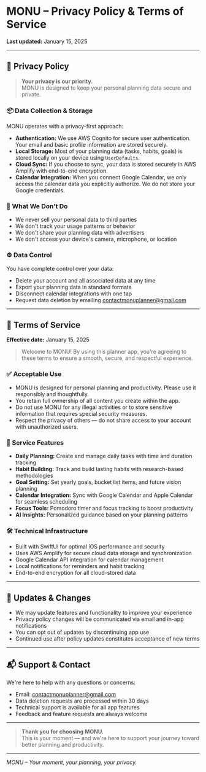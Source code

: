 # MONU – Privacy Policy & Terms of Service

**Last updated:** January 15, 2025

---

## 🔐 Privacy Policy

> **Your privacy is our priority.**  
> MONU is designed to keep your personal planning data secure and private.

### 📦 Data Collection & Storage

MONU operates with a privacy-first approach:

- **Authentication:** We use AWS Cognito for secure user authentication. Your email and basic profile information are stored securely.
- **Local Storage:** Most of your planning data (tasks, habits, goals) is stored locally on your device using `UserDefaults`.
- **Cloud Sync:** If you choose to sync, your data is stored securely in AWS Amplify with end-to-end encryption.
- **Calendar Integration:** When you connect Google Calendar, we only access the calendar data you explicitly authorize. We do not store your Google credentials.

### 🚫 What We Don't Do

- We never sell your personal data to third parties  
- We don't track your usage patterns or behavior  
- We don't share your planning data with advertisers  
- We don't access your device's camera, microphone, or location  

### ⚙️ Data Control

You have complete control over your data:

- Delete your account and all associated data at any time  
- Export your planning data in standard formats  
- Disconnect calendar integrations with one tap  
- Request data deletion by emailing [contactmonuplanner@gmail.com](mailto:contactmonuplanner@gmail.com)

---

## 📜 Terms of Service

**Effective date:** January 15, 2025

> Welcome to MONU! By using this planner app, you're agreeing to these terms to ensure a smooth, secure, and respectful experience.

### ✅ Acceptable Use

- MONU is designed for personal planning and productivity. Please use it responsibly and thoughtfully.
- You retain full ownership of all content you create within the app.
- Do not use MONU for any illegal activities or to store sensitive information that requires special security measures.
- Respect the privacy of others — do not share access to your account with unauthorized users.

### 🧩 Service Features

- **Daily Planning:** Create and manage daily tasks with time and duration tracking  
- **Habit Building:** Track and build lasting habits with research-based methodologies  
- **Goal Setting:** Set yearly goals, bucket list items, and future vision planning  
- **Calendar Integration:** Sync with Google Calendar and Apple Calendar for seamless scheduling  
- **Focus Tools:** Pomodoro timer and focus tracking to boost productivity  
- **AI Insights:** Personalized guidance based on your planning patterns  

### 🛠 Technical Infrastructure

- Built with SwiftUI for optimal iOS performance and security  
- Uses AWS Amplify for secure cloud data storage and synchronization  
- Google Calendar API integration for calendar management  
- Local notifications for reminders and habit tracking  
- End-to-end encryption for all cloud-stored data  

---

## 🔄 Updates & Changes

- We may update features and functionality to improve your experience  
- Privacy policy changes will be communicated via email and in-app notifications  
- You can opt out of updates by discontinuing app use  
- Continued use after policy updates constitutes acceptance of new terms  

---

## 📬 Support & Contact

We're here to help with any questions or concerns:

- Email: [contactmonuplanner@gmail.com](mailto:contactmonuplanner@gmail.com)  
- Data deletion requests are processed within 30 days  
- Technical support is available for all app features  
- Feedback and feature requests are always welcome  

---

> **Thank you for choosing MONU.**  
> This is your moment — and we're here to support your journey toward better planning and productivity.

---

_MONU – Your moment, your planning, your privacy._
